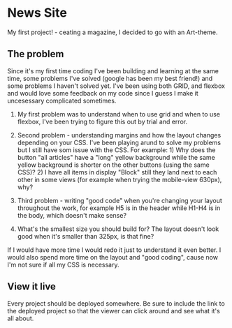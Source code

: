 # News Site

My first project! - ceating a magazine, I decided to go with an Art-theme.
## The problem

Since it's my first time coding I've been building and learning at the same time, some problems I've solved (google has been my best friend!) and some problems I haven't solved yet. I've been using both GRID, and flexbox and would love some feedback on my code since I guess I make it uncesessary complicated sometimes. 

1) My first problem was to understand when to use grid and when to use flexbox, I've been trying to figure this out by trial and error.

2) Second problem - understanding margins and how the layout changes depending on your CSS. I've been playing arund to solve my problems but I still have som issue with the CSS. For example: 1) Why does the button "all articles" have a "long" yellow background while the same yellow background is shorter on the other buttons (using the same CSS)? 2) I have all items in display "Block" still they land next to each other in some views (for example when trying the mobile-view 630px), why?

3) Third problem - writing "good code" when you're changing your layout throughout the work, for example H5 is in the header while H1-H4 is in the body, which doesn't make sense?

4) What's the smallest size you should build for? The layout doesn't look good when it's smaller than 325px, is that fine?

If I would have more time I would redo it just to understand it even better. I would also spend more time on the layout and "good coding", cause now I'm not sure if all my CSS is necessary.


## View it live
Every project should be deployed somewhere. Be sure to include the link to the deployed project so that the viewer can click around and see what it's all about.
